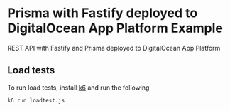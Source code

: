 # Prisma with Fastify deployed to DigitalOcean App Platform Example

REST API with Fastify and Prisma deployed to DigitalOcean App Platform

## Load tests

To run load tests, install [k6](https://k6.io/docs/getting-started/installation) and run the following

```command
k6 run loadtest.js
```


